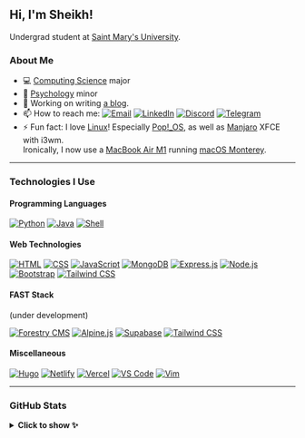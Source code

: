 ## Hi, I'm Sheikh!

Undergrad student at [Saint Mary's University](https://www.smu.ca/ "SMU website").

### About Me

-   💻 [Computing Science](https://www.smu.ca/academics/computing-science-program.html "CS at SMU") major
-   🧠 [Psychology](https://www.smu.ca/academics/psychology-program.html "Psychology at SMU") minor
-   🔭 Working on writing [a blog](https://cybar.dev "cybar.dev").
-   📫 How to reach me: [![Email](https://img.shields.io/badge/-Email-grey?style=flat&logo=mail.ru)](mailto:sheikh@cybar.dev "sheikh@cybar.dev") [![LinkedIn](https://img.shields.io/badge/-LinkedIn-grey?style=flat&logo=linkedin)](https://linkedin.com/in/cybardev "Sheikh's LinkedIn") [![Discord](https://img.shields.io/badge/-Discord-grey?style=flat&logo=discord&logoColor=white)](https://discord.com/users/316478839146676224 "cybardev#8757") [![Telegram](https://img.shields.io/badge/-Telegram-grey?style=flat&logo=minutemailer&logoColor=white)](https://t.me/cybardev "@cybardev")
-   ⚡ Fun fact: I love [Linux](https://en.wikipedia.org/wiki/Linux/ "Linux on Wikipedia")! Especially [Pop!\_OS](https://pop.system76.com/ "Pop!_OS"), as well as [Manjaro](https://manjaro.org/ "Manjaro Linux") XFCE with i3wm.<br />Ironically, I now use a [MacBook Air M1](https://www.apple.com/ca/macbook-air/ "Macbook Air on apple.com") running [macOS Monterey](https://www.apple.com/ca/macos/monterey/ "MacOS Monterey on apple.com").

---

### Technologies I Use

#### Programming Languages

[![Python](https://img.shields.io/badge/-Python-grey?style=for-the-badge&logo=python&logoColor=white)](https://www.python.org "Python")
[![Java](https://img.shields.io/badge/-Java-grey?style=for-the-badge&logo=java&logoColor=white)](https://www.java.com "Java")
[![Shell](https://img.shields.io/badge/-Shell-grey?style=for-the-badge&logo=gnubash&logoColor=white)](https://www.zsh.org "Zsh")

#### Web Technologies

[![HTML](https://img.shields.io/badge/-HTML-grey?style=for-the-badge&logo=html5)](https://developer.mozilla.org/en-US/docs/Web/HTML "HTML5")
[![CSS](https://img.shields.io/badge/-CSS3-grey?style=for-the-badge&logo=css3&logoColor=cornflowerblue)](https://developer.mozilla.org/en-US/docs/Web/CSS "CSS3")
[![JavaScript](https://img.shields.io/badge/-JS-grey?style=for-the-badge&logo=javascript)](https://www.javascript.com "Javascript (ES6 standard)")
[![MongoDB](https://img.shields.io/badge/-MongoDB-grey?style=for-the-badge&logo=mongodb)](https://www.mongodb.com/ "MongoDB")
[![Express.js](https://img.shields.io/badge/-Expressjs-grey?style=for-the-badge&logo=express)](https://expressjs.com/ "Express.js")
[![Node.js](https://img.shields.io/badge/-Node.js-grey?style=for-the-badge&logo=node.js)](https://nodejs.org "Node.js")
[![Bootstrap](https://img.shields.io/badge/-Bootstrap-grey?style=for-the-badge&logo=bootstrap)](https://getbootstrap.com "Bootstrap 5")
[![Tailwind CSS](https://img.shields.io/badge/-Tailwind-grey?style=for-the-badge&logo=tailwindcss)](https://tailwindcss.com "Tailwind CSS")

#### FAST Stack

(under development)

[![Forestry CMS](https://img.shields.io/badge/-Forestry%20CMS-grey?style=for-the-badge&logo=forestry)](https://forestry.io "Forestry.io")
[![Alpine.js](https://img.shields.io/badge/-Alpine.js-grey?style=for-the-badge&logo=alpine.js)](https://alpinejs.dev "Alpine.js")
[![Supabase](https://img.shields.io/badge/-Supabase-grey?style=for-the-badge&logo=supabase)](https://supabase.com "Supabase")
[![Tailwind CSS](https://img.shields.io/badge/-Tailwind%20CSS-grey?style=for-the-badge&logo=tailwindcss)](https://tailwindcss.com "Tailwind CSS")

#### Miscellaneous

[![Hugo](https://img.shields.io/badge/-Hugo-grey?style=for-the-badge&logo=hugo&logoColor=white)](https://gohugo.io "Hugo - Static Site Generator")
[![Netlify](https://img.shields.io/badge/-Netlify-grey?style=for-the-badge&logo=netlify&logoColor=white)](https://www.netlify.com "Netlify")
[![Vercel](https://img.shields.io/badge/-Vercel-grey?style=for-the-badge&logo=vercel)](https://vercel.com "Vercel")
[![VS Code](https://img.shields.io/badge/-VS%20Code-grey?style=for-the-badge&logo=visualstudiocode)](https://code.visualstudio.com/ "Visual Studio Code")
[![Vim](https://img.shields.io/badge/-Vim-grey?style=for-the-badge&logo=vim)](https://marketplace.visualstudio.com/items?itemName=vscodevim.vim "Vim Extension for VS Code")

---

### GitHub Stats

<details>
<summary><b>Click to show ✨</b></summary>
<br />

<div align="center">
    <img src="https://gitstatus.cybar.dev/api?username=cybardev&hide_border=true&theme=dark&show_icons=true&count_private=true&icon_color=ff86dd&bg_color=000" alt="stats" />
    <br />
    <img src="https://github-readme-streak-stats.herokuapp.com?user=cybardev&theme=highcontrast&hide_border=true&stroke=000&ring=ff86dd&fire=fff&currStreakLabel=fff&date_format=j%20M%5B%20Y%5D" alt="streaks">
    <br />
    <img src="https://gitstatus.cybar.dev/api/top-langs/?username=cybardev&layout=compact&hide_border=true&langs_count=8&theme=dark&bg_color=000" alt="languages" />
</div>

</details>
